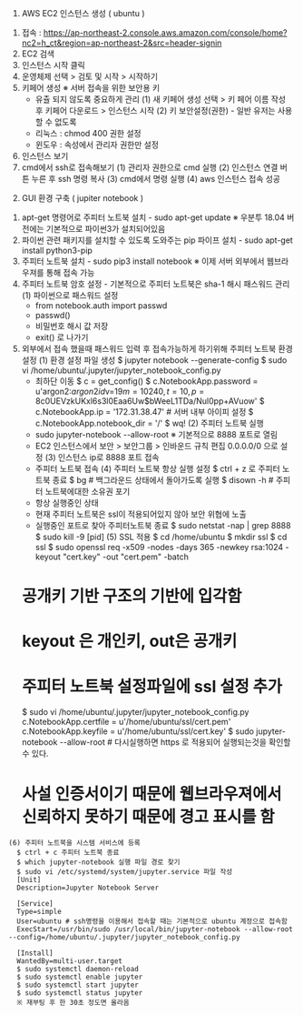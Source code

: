 1. AWS EC2 인스턴스 생성 ( ubuntu )
  1) 접속 : https://ap-northeast-2.console.aws.amazon.com/console/home?nc2=h_ct&region=ap-northeast-2&src=header-signin
  2) EC2 검색
  3) 인스턴스 시작 클릭
  4) 운영체제 선택 > 검토 및 시작 > 시작하기
  5) 키페어 생성
    ※ 서버 접속을 위한 보안용 키
      - 유츌 되지 않도록 중요하게 관리
    (1) 새 키페어 생성 선택 > 키 페어 이름 작성 후 키페어 다운로드 > 인스턴스 시작
    (2) 키 보안설정(권한) - 일반 유저는 사용할 수 없도록
      - 리눅스 : chmod 400 권한 설정
      - 윈도우 : 속성에서 관리자 권한만 설정
  6) 인스턴스 보기
  7) cmd에서 ssh로 접속해보기
    (1) 관리자 권한으로 cmd 실행
    (2) 인스턴스 연결 버튼 누른 후 ssh 명령 복사
    (3) cmd에서 명령 실행
    (4) aws 인스턴스 접속 성공
2. GUI 환경 구축 ( jupiter notebook )
  1) apt-get 명령어로 주피터 노트북 설치
    - sudo apt-get update
    ※ 우분투 18.04 버전에는 기본적으로 파이썬3가 설치되어있음
  2) 파이썬 관련 패키지를 설치할 수 있도록 도와주는 pip 파이프 설치
    - sudo apt-get install python3-pip
  3) 주피터 노트북 설치
    - sudo pip3 install notebook
    ※ 이제 서버 외부에서 웹브라우져를 통해 접속 가능
  4) 주피터 노트북 암호 설정
    - 기본적으로 주피터 노트북은 sha-1 해시 패스워드 관리
    (1) 파이썬으로 패스워드 설정
      - from notebook.auth import passwd
      - passwd()
      - 비밀번호 해시 값 저장
      - exit() 로 나가기
  5) 외부에서 접속 했을때 패스워드 입력 후 접속가능하게 하기위해 주피터 노트북 환경 설정
    (1) 환경 설정 파일 생성
      $ jupyter notebook --generate-config 
      $ sudo vi /home/ubuntu/.jupyter/jupyter_notebook_config.py
      - 최하단 이동
      $ c = get_config()
      $ c.NotebookApp.password = u'argon2:$argon2id$v=19$m=10240,t=10,p=8$c0UEVzkUKxl6s3l0Eaa6Uw$bWeeL1TDa/Nul0pp+AVuow'
      $ c.NotebookApp.ip = '172.31.38.47' # 서버 내부 아이피 설정
      $ c.NotebookApp.notebook_dir = '/'
      $ wq!
    (2) 주피터 노트북 실행
      - sudo jupyter-notebook --allow-root
      ※ 기본적으로 8888 포트로 열림
      - EC2 인스턴스에서 보안 > 보안그룹 > 인바운드 규칙 편집 0.0.0.0/0 으로 설정
    (3) 인스턴스 ip로 8888 포트 접속
      - 주피터 노트북 접속
    (4) 주피터 노트북 항상 실행 설정
      $ ctrl + z 로 주피터 노트북 종료
      $ bg # 백그라운드 상태에서 돌아가도록 실행
      $ disown -h # 주피터 노트북에대한 소유권 포기
      - 항상 실행중인 상태
      - 현재 주피터 노트북은 ssl이 적용되어있지 않아 보안 위협에 노출
      - 실행중인 포트로 찾아 주피터노트북 종료
      $ sudo netstat -nap | grep 8888
      $ sudo kill -9 [pid]
    (5) SSL 적용
      $ cd /home/ubuntu
      $ mkdir ssl
      $ cd ssl
      $ sudo openssl req -x509 -nodes -days 365 -newkey rsa:1024 -keyout "cert.key" -out "cert.pem" -batch
      # 공개키 기반 구조의 기반에 입각함
      # keyout 은 개인키, out은 공개키
      # 주피터 노트북 설정파일에 ssl 설정 추가
      $ sudo vi /home/ubuntu/.jupyter/jupyter_notebook_config.py
      c.NotebookApp.certfile = u'/home/ubuntu/ssl/cert.pem'
      c.NotebookApp.keyfile = u'/home/ubuntu/ssl/cert.key'
      $ sudo jupyter-notebook --allow-root # 다시실행하면 https 로 적용되어 실행되는것을 확인할 수 있다.
      # 사설 인증서이기 때문에 웹브라우져에서 신뢰하지 못하기 때문에 경고 표시를 함
    (6) 주피터 노트북을 시스템 서비스에 등록
      $ ctrl + c 주피터 노트북 종료
      $ which jupyter-notebook 실행 파일 경로 찾기
      $ sudo vi /etc/systemd/system/jupyter.service 파일 작성
      [Unit]
      Description=Jupyter Notebook Server
      
      [Service]
      Type=simple
      User=ubuntu # ssh명령을 이용해서 접속할 때는 기본적으로 ubuntu 계정으로 접속함
      ExecStart=/usr/bin/sudo /usr/local/bin/jupyter-notebook --allow-root --config=/home/ubuntu/.jupyter/jupyter_notebook_config.py
      
      [Install]
      WantedBy=multi-user.target
      $ sudo systemctl daemon-reload
      $ sudo systemctl enable jupyter
      $ sudo systemctl start jupyter
      $ sudo systemctl status jupyter
      ※ 재부팅 후 한 30초 정도면 올라옴
      
      
      
      
      
      
      
      
